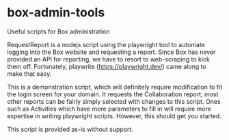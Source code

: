# box-admin-tools
Useful scripts for Box administration

RequestReport is a nodejs script using the playwright tool to automate logging into the Box website and requesting a report. Since Box has never provided an API for reporting, we have to resort to web-scraping to kick them off. Fortunately, playwrite (https://playwright.dev/) came along to make that easy.

This is a demonstration script, which will definitely require modification to fit the login screen for your domain. It requests the Collaboration report; most other reports can be fairly simply selected with changes to this script. Ones such as Activities which have more parameters to fill in will require more expertise in writing playwright scripts. However, this should get you started.

This script is provided as-is without support.
